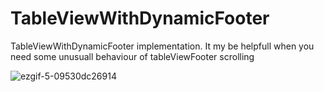 # TableViewWithDynamicFooter
TableViewWithDynamicFooter implementation. It my be helpfull when you need some unusuall behaviour of tableViewFooter scrolling

![ezgif-5-09530dc26914](https://user-images.githubusercontent.com/43502269/109413585-4055a080-79bf-11eb-9120-f2be45df5011.gif)

